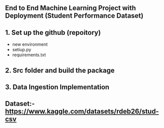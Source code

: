 ## End to End Machine Learning Project with Deployment (Student Performance Dataset)

## 1. Set up the github (repoitory)
- new environment
- setiup.py
- requirements.txt

## 2. Src folder and build the package

## 3. Data Ingestion Implementation



## Dataset:- https://www.kaggle.com/datasets/rdeb26/stud-csv